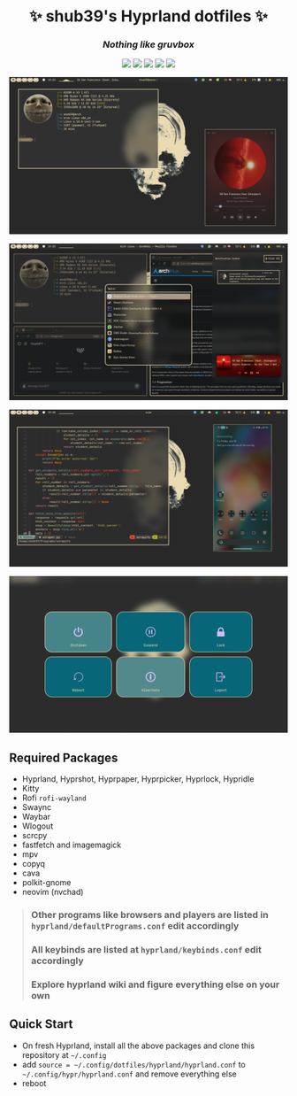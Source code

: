 <div align="center">
    <h1>✨ shub39's Hyprland dotfiles ✨</h1>
    <h3><i>Nothing like gruvbox</i></h3>
</div>

<div align="center"> 

![](https://img.shields.io/github/last-commit/shub39/dotfiles?&style=for-the-badge&color=FFB1C8&logoColor=D9E0EE&labelColor=292324)
![](https://img.shields.io/github/stars/shub39/dotfiles?style=for-the-badge&logo=andela&color=FFB686&logoColor=D9E0EE&labelColor=292324)
![](https://img.shields.io/github/repo-size/shub39/dotfiles?color=CAC992&label=SIZE&logo=googledrive&style=for-the-badge&logoColor=D9E0EE&labelColor=292324)
![](https://img.shields.io/badge/issues-Skill-green?style=for-the-badge&color=CCE8E9&logoColor=D9E0EE&labelColor=292324) 
[![](https://img.shields.io/badge/watch-Youtube-red?style=for-the-badge&logo=youtube&color=CCE8E9&logoColor=D9E0EE&labelColor=292324)](https://www.youtube.com/watch?v=Yom-tVdyN44) 

</a>
</div>

![1](screenshots/1.png)

![2](screenshots/2.png)

![3](screenshots/3.png)

![4](screenshots/4.png)

## Required Packages

- Hyprland, Hyprshot, Hyprpaper, Hyprpicker, Hyprlock, Hypridle
- Kitty
- Rofi `rofi-wayland`
- Swaync
- Waybar
- Wlogout
- scrcpy
- fastfetch and imagemagick
- mpv
- copyq
- cava
- polkit-gnome 
- neovim (nvchad)

> ### Other programs like browsers and players are listed in `hyprland/defaultPrograms.conf` edit accordingly
> ### All keybinds are listed at `hyprland/keybinds.conf` edit accordingly
> ### Explore hyprland wiki and figure everything else on your own

## Quick Start

- On fresh Hyprland, install all the above packages and clone this repository at `~/.config`
- add `source = ~/.config/dotfiles/hyprland/hyprland.conf` to `~/.config/hypr/hyprland.conf` and remove everything else
- reboot
